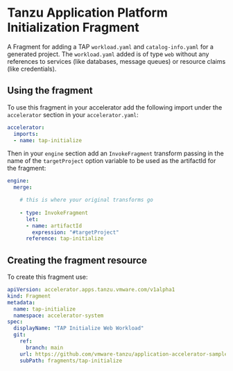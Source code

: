 # Tanzu Application Platform Initialization Fragment

A Fragment for adding a TAP `workload.yaml` and `catalog-info.yaml` for a generated project. The `workload.yaml` added is of type
`web` without any references to services (like databases, message queues) or resource claims (like credentials).

## Using the fragment

To use this fragment in your accelerator add the following import under the `accelerator` section in your `accelerator.yaml`:

```yaml
accelerator:
  imports:
  - name: tap-initialize
```

Then in your `engine` section add an `InvokeFragment` transform passing in the name of the `targetProject` option variable to be used as the artifactId for the fragment:

```yaml
engine:
  merge:

    # this is where your original transforms go
    
    - type: InvokeFragment
      let:
      - name: artifactId
        expression: "#targetProject"
      reference: tap-initialize
```

## Creating the fragment resource

To create this fragment use:

```yaml
apiVersion: accelerator.apps.tanzu.vmware.com/v1alpha1
kind: Fragment
metadata:
  name: tap-initialize
  namespace: accelerator-system
spec:
  displayName: "TAP Initialize Web Workload"
  git:
    ref:
      branch: main
    url: https://github.com/vmware-tanzu/application-accelerator-samples.git
    subPath: fragments/tap-initialize
```
